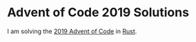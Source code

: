 # Advent of Code 2019 Solutions
I am solving the [2019 Advent of Code](https://adventofcode.com/2019) in [Rust](https://www.rust-lang.org/).